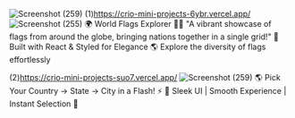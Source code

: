 ![Screenshot (259)](https://github.com/user-attachments/assets/978551d3-f313-436e-9706-da3698708132)
(1)https://crio-mini-projects-6ybr.vercel.app/
![Screenshot (255)](https://github.com/user-attachments/assets/c67cf99b-8915-4711-b7a3-e7d6e5395e74)
🌍 World Flags Explorer 🏳️‍🌈
"A vibrant showcase of flags from around the globe, bringing nations together in a single grid!"
🚀 Built with React & Styled for Elegance
🌎 Explore the diversity of flags effortlessly

(2)https://crio-mini-projects-suo7.vercel.app/
![Screenshot (259)](https://github.com/user-attachments/assets/8d894ef9-46d5-41a5-9886-b445dd1539cc)
🌎 Pick Your Country → State → City in a Flash! ⚡
🎨 Sleek UI | Smooth Experience | Instant Selection 🎯
